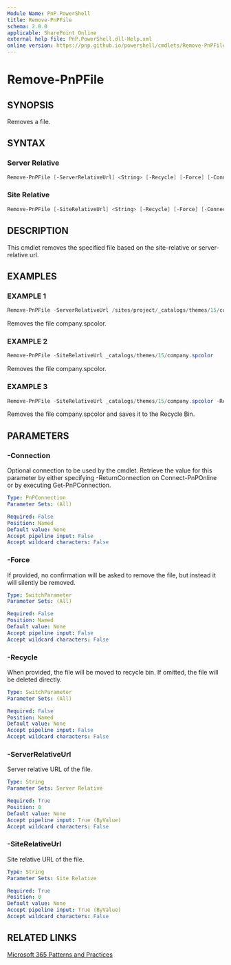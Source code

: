 ```yaml
---
Module Name: PnP.PowerShell
title: Remove-PnPFile
schema: 2.0.0
applicable: SharePoint Online
external help file: PnP.PowerShell.dll-Help.xml
online version: https://pnp.github.io/powershell/cmdlets/Remove-PnPFile.html
---
```

 
# Remove-PnPFile

## SYNOPSIS
Removes a file.

## SYNTAX

### Server Relative
```powershell
Remove-PnPFile [-ServerRelativeUrl] <String> [-Recycle] [-Force] [-Connection <PnPConnection>] 
```

### Site Relative
```powershell
Remove-PnPFile [-SiteRelativeUrl] <String> [-Recycle] [-Force] [-Connection <PnPConnection>]
```

## DESCRIPTION

This cmdlet removes the specified file based on the site-relative or server-relative url.

## EXAMPLES

### EXAMPLE 1
```powershell
Remove-PnPFile -ServerRelativeUrl /sites/project/_catalogs/themes/15/company.spcolor
```

Removes the file company.spcolor.

### EXAMPLE 2
```powershell
Remove-PnPFile -SiteRelativeUrl _catalogs/themes/15/company.spcolor
```

Removes the file company.spcolor.

### EXAMPLE 3
```powershell
Remove-PnPFile -SiteRelativeUrl _catalogs/themes/15/company.spcolor -Recycle
```

Removes the file company.spcolor and saves it to the Recycle Bin.

## PARAMETERS

### -Connection
Optional connection to be used by the cmdlet. Retrieve the value for this parameter by either specifying -ReturnConnection on Connect-PnPOnline or by executing Get-PnPConnection.

```yaml
Type: PnPConnection
Parameter Sets: (All)

Required: False
Position: Named
Default value: None
Accept pipeline input: False
Accept wildcard characters: False
```

### -Force
If provided, no confirmation will be asked to remove the file, but instead it will silently be removed.

```yaml
Type: SwitchParameter
Parameter Sets: (All)

Required: False
Position: Named
Default value: None
Accept pipeline input: False
Accept wildcard characters: False
```

### -Recycle
When provided, the file will be moved to recycle bin. If omitted, the file will be deleted directly.

```yaml
Type: SwitchParameter
Parameter Sets: (All)

Required: False
Position: Named
Default value: None
Accept pipeline input: False
Accept wildcard characters: False
```

### -ServerRelativeUrl
Server relative URL of the file.

```yaml
Type: String
Parameter Sets: Server Relative

Required: True
Position: 0
Default value: None
Accept pipeline input: True (ByValue)
Accept wildcard characters: False
```

### -SiteRelativeUrl
Site relative URL of the file.

```yaml
Type: String
Parameter Sets: Site Relative

Required: True
Position: 0
Default value: None
Accept pipeline input: True (ByValue)
Accept wildcard characters: False
```

## RELATED LINKS

[Microsoft 365 Patterns and Practices](https://aka.ms/m365pnp)
